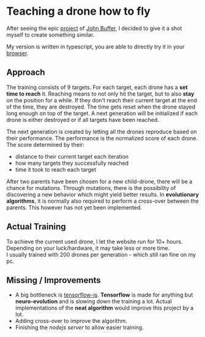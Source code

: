 # Teaching a drone how to fly
After seeing the epic [project](https://github.com/johnBuffer/AutoDrone) of [John Buffer](https://github.com/johnBuffer), I decided to give it a shot myself to create something similar.

My version is written in typescript, you are able to directly try it in your [browser](https://sch-28.github.io/Drone/). 

## Approach
The training consists of 9 targets. For each target, each drone has a **set time to reach** it.
Reaching means to not only hit the target, but to also **stay** on the position for a while.
If they don't reach their current target at the end of the time, they are destroyed. The time gets reset when the drone stayed long enough on top of the target.
A next generation will be initialized if each drone is either destroyed or if all targets have been reached.

The next generation is created by letting all the drones reproduce based on their performance.
The performance is the normalized score of each drone. The score determined by their:
- distance to their current target each iteration
- how many targets they successfully reached
- time it took to reach each target


After two parents have been chosen for a new child-drone, there will be a chance for mutations.
Through mutations, there is the possibility of discovering a new behavior which might yield better results. In **evolutionary algorithms**, it is normally also required to perform a cross-over between the parents. This however has not yet been implemented.

## Actual Training
To achieve the current used drone, I let the website run for 10+ hours. Depending on your luck/hardware, it may take less or more time.<br>
I usually trained with 200 drones per generation - which still ran fine on my pc.

## Missing / Improvements
- A big bottleneck is [tensorflow-js](https://github.com/tensorflow/tfjs). **Tensorflow** is made for anything but **neuro-evolution** and is slowing down the training a lot. Actual implementations of the **neat algorithm** would improve this project by a lot.
- Adding cross-over to improve the algorithm.
- Finishing the _nodejs server_ to allow easier training.
